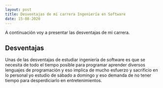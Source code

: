 ```yaml
---
layout: post
title: Desventajas de mí carrera Ingeniería en Software 
date: 15-08-2020
---
```

A continuación voy a presentar las desventajas de mi carrera. 


## Desventajas
Unas de las desventajas de estudiar ingeniería de software es que se necesita de todo el tiempo posible para programar aprender diversos lenguajes de programación y eso  implica de mucho esfuerzo y sacrificio en lo personal yo estudio de sábado a domingo y eso demanda de no tener tiempo para desperdiciarlo en entretenimientos.
